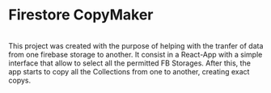 # Firestore CopyMaker

<br>
This project was created with the purpose of helping with the tranfer of data from one firebase storage to another.
It consist in a React-App with a simple interface that allow to select all the permitted FB Storages. After this, the app starts to copy all the Collections from one to another, creating exact copys. 
